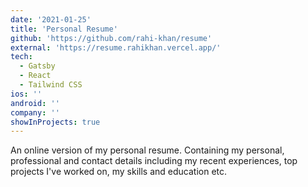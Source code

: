 ```yaml
---
date: '2021-01-25'
title: 'Personal Resume'
github: 'https://github.com/rahi-khan/resume'
external: 'https://resume.rahikhan.vercel.app/'
tech:
  - Gatsby
  - React
  - Tailwind CSS
ios: ''
android: ''
company: ''
showInProjects: true
---
```


An online version of my personal resume. Containing my personal, professional and contact details including my recent experiences, top projects I've worked on, my skills and education etc.
